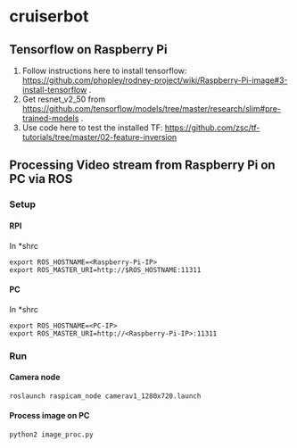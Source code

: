 # cruiserbot

## Tensorflow on Raspberry Pi
1. Follow instructions here to install tensorflow: https://github.com/phopley/rodney-project/wiki/Raspberry-Pi-image#3-install-tensorflow .
1. Get resnet_v2_50 from https://github.com/tensorflow/models/tree/master/research/slim#pre-trained-models .
1. Use code here to test the installed TF: https://github.com/zsc/tf-tutorials/tree/master/02-feature-inversion

## Processing Video stream from Raspberry Pi on PC via ROS
### Setup
#### RPI
In \*shrc
```
export ROS_HOSTNAME=<Raspberry-Pi-IP>
export ROS_MASTER_URI=http://$ROS_HOSTNAME:11311
```

#### PC
In \*shrc
```
export ROS_HOSTNAME=<PC-IP>
export ROS_MASTER_URI=http://<Raspberry-Pi-IP>:11311
```

### Run
#### Camera node
`roslaunch raspicam_node camerav1_1280x720.launch`

#### Process image on PC
`python2 image_proc.py`

